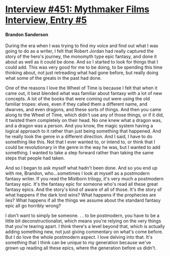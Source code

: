 # [Interview #451: Mythmaker Films Interview, Entry #5](https://www.theoryland.com/intvmain.php?i=451#5)

#### Brandon Sanderson

During the era when I was trying to find my voice and find out what I was going to do as a writer, I felt that Robert Jordan had really captured the story of the hero's journey, the monomyth type epic fantasy, and done it about as well as it could be done. And so I started to look for things that I could add. This was very good for me to be doing, to be spending this time thinking about, not just retreading what had gone before, but really doing what some of the greats in the past had done.

One of the reasons I love the Wheel of Time is because I felt that when it came out, it best blended what was familiar about fantasy with a lot of new concepts. A lot of the books that were coming out were using the old familiar tropes: elves, even if they called them a different name, and dwarves, and even dragons, and these sorts of things. And then you came along to the Wheel of Time, which didn't use any of those things, or if it did, it twisted them completely on their head. No one knew what a dragon was, and a dragon was a person. And you know, the magic system having a logical approach to it rather than just being something that happened. And he really took the genre in a different direction. And I said, I have to do something like this. Not that I ever wanted to, or intend to, or think that I could be revolutionary in the genre in the way he was, but I wanted to add something. I wanted to take a step forward rather than taking the same steps that people had taken.

And so I began to ask myself what hadn't been done. And so you end up with me, Brandon, who...sometimes I look at myself as a postmodern fantasy writer. If you read the Mistborn trilogy, it's very much a postmodern fantasy epic. It's the fantasy epic for someone who's read all these great fantasy epics. And the story's kind of aware of all of those. It's the story of what happens if the dark lord wins? What happens if the prophecies are lies? What happens if all the things we assume about the standard fantasy epic all go horribly wrong?

I don't want to simply be someone. . . to be postmodern, you have to be a little bit deconstructionalist, which means you're relying on the very things that you're tearing apart. I think there's a level beyond that, which is actually adding something new, not just giving commentary on what's come before. But I do love the whole postmodern aspect. I love delving into that. It's something that I think can be unique to my generation because we've grown up reading all these epics, where the generation before us didn't.

